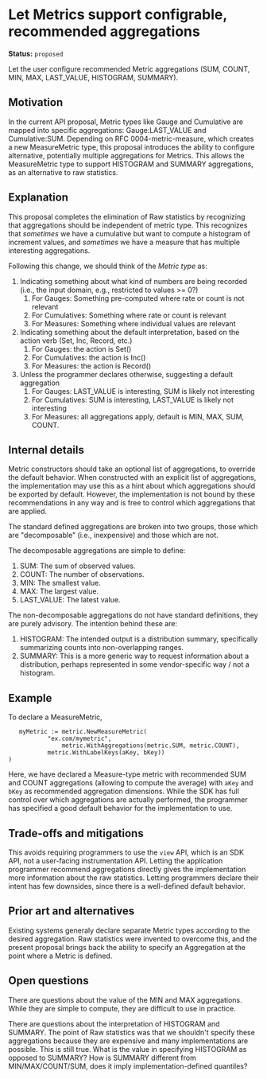 # Let Metrics support configrable, recommended aggregations

**Status:** `proposed`

Let the user configure recommended Metric aggregations (SUM, COUNT, MIN, MAX, LAST_VALUE, HISTOGRAM, SUMMARY).

## Motivation

In the current API proposal, Metric types like Gauge and Cumulative are mapped into specific aggregations: Gauge:LAST_VALUE and Cumulative:SUM.  Depending on RFC 0004-metric-measure, which creates a new MeasureMetric type, this proposal introduces the ability to configure alternative, potentially multiple aggregations for Metrics.  This allows the MeasureMetric type to support HISTOGRAM and SUMMARY aggregations, as an alternative to raw statistics.

## Explanation

This proposal completes the elimination of Raw statistics by recognizing that aggregations should be independent of metric type.  This recognizes that _sometimes_ we have a cumulative but want to compute a histogram of increment values, and _sometimes_ we have a measure that has multiple interesting aggregations.

Following this change, we should think of the _Metric type_ as:

1. Indicating something about what kind of numbers are being recorded (i.e., the input domain, e.g., restricted to values >= 0?)
   1. For Gauges: Something pre-computed where rate or count is not relevant
   1. For Cumulatives: Something where rate or count is relevant
   1. For Measures: Something where individual values are relevant
1. Indicating something about the default interpretation, based on the action verb (Set, Inc, Record, etc.)
   1. For Gauges: the action is Set()
   1. For Cumulatives: the action is Inc()
   1. For Measures: the action is Record()
1. Unless the programmer declares otherwise, suggesting a default aggregation
   1. For Gauges: LAST_VALUE is interesting, SUM is likely not interesting
   1. For Cumulatives: SUM is interesting, LAST_VALUE is likely not interesting
   1. For Measures: all aggregations apply, default is MIN, MAX, SUM, COUNT.

## Internal details

Metric constructors should take an optional list of aggregations, to override the default behavior.  When constructed with an explicit list of aggregations, the implementation may use this as a hint about which aggregations should be exported by default.  However, the implementation is not bound by these recommendations in any way and is free to control which aggregations that are applied.

The standard defined aggregations are broken into two groups, those which are "decomposable" (i.e., inexpensive) and those which are not.

The decomposable aggregations are simple to define:

1. SUM: The sum of observed values.
1. COUNT: The number of observations.
1. MIN: The smallest value.
1. MAX: The largest value.
1. LAST_VALUE: The latest value.

The non-decomposable aggregations do not have standard definitions, they are purely advisory.  The intention behind these are:

1. HISTOGRAM: The intended output is a distribution summary, specifically summarizing counts into non-overlapping ranges.
1. SUMMARY: This is a more generic way to request information about a distribution, perhaps represented in some vendor-specific way / not a histogram.

## Example

To declare a MeasureMetric,

```
   myMetric := metric.NewMeasureMetric(
		   "ex.com/mymetric",
	           metric.WithAggregations(metric.SUM, metric.COUNT),
		   metric.WithLabelKeys(aKey, bKey))
)
```

Here, we have declared a Measure-type metric with recommended SUM and COUNT aggregations (allowing to compute the average) with `aKey` and `bKey` as recommended aggregation dimensions.  While the SDK has full control over which aggregations are actually performed, the programmer has specified a good default behavior for the implementation to use.

## Trade-offs and mitigations

This avoids requiring programmers to use the `view` API, which is an SDK API, not a user-facing instrumentation API. Letting the application programmer recommend aggregations directly gives the implementation more information about the raw statistics. Letting programmers declare their intent has few downsides, since there is a well-defined default behavior.

## Prior art and alternatives

Existing systems generaly declare separate Metric types according to the desired aggregation.  Raw statistics were invented to overcome this, and the present proposal brings back the ability to specify an Aggregation at the point where a Metric is defined.

## Open questions

There are questions about the value of the MIN and MAX aggregations.  While they are simple to compute, they are difficult to use in practice.

There are questions about the interpretation of HISTOGRAM and SUMMARY. The point of Raw statistics was that we shouldn't specify these aggregations because they are expensive and many implementations are possible.  This is still true. What is the value in specifying HISTOGRAM as opposed to SUMMARY?  How is SUMMARY different from MIN/MAX/COUNT/SUM, does it imply implementation-defined quantiles?
